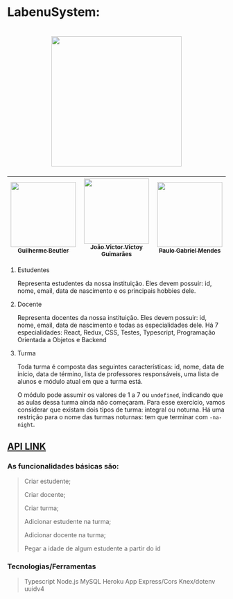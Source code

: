 # LabenuSystem:

<h1 align="center">
<img width=300 src="https://www.freepik.com/free-photos-vectors/school-clip-art">
</h1>


### <div align="center">  

| [<img src="https://media-exp1.licdn.com/dms/image/C4E03AQFD_Ae-x4CFpw/profile-displayphoto-shrink_800_800/0/1638877008705?e=1668643200&v=beta&t=PASj12tPvtZ3nc4UUISxRm1ul4iCUSJiT_O-JDdkRjc" width=150><br><sub> Guilherme Beutler </sub>](https://www.linkedin.com/in/guilherme-beutler/) | [<img src="https://media-exp1.licdn.com/dms/image/C4E03AQEccIU88S8cnA/profile-displayphoto-shrink_200_200/0/1653579205184?e=1668643200&v=beta&t=6-f285ZmwTGPO0hQxllN-1MtQ8nEwQH1D4ohHBwQv8c" width=150><br><sub> João Victor Victoy Guimarães </sub>](https://www.linkedin.com/in/joaovictoy/) | [<img src="https://media-exp1.licdn.com/dms/image/C4E03AQGr14m1l48rjQ/profile-displayphoto-shrink_200_200/0/1568823070836?e=1668643200&v=beta&t=a_w1jXr0I_NmucqR37x6zb_Q2cl36CtsyE2Ar6_BNGo" width=150><br><sub> Paulo Gabriel Mendes </sub>](https://www.linkedin.com/in/paulo-gabriel-a81650106/) | 
|---|---|---|

</div>


1. Estudentes 

    Representa estudentes da nossa instituição. Eles devem possuir: id, nome, email, data de nascimento e os principais hobbies dele. 

2. Docente

    Representa docentes da nossa instituição. Eles devem possuir: id, nome, email, data de nascimento e todas as especialidades dele. Há 7 especialidades: React, Redux, CSS, Testes, Typescript, Programação Orientada a Objetos e Backend

3. Turma

    Toda turma é composta das seguintes características: id, nome, data de início, data de término, lista de professores responsáveis, uma lista de alunos e módulo atual em que a turma está.

    O módulo pode assumir os valores de 1 a 7 ou `undefined`, indicando que as aulas dessa turma ainda não começaram. Para esse exercício, vamos considerar que existam dois tipos de turma: integral ou noturna. Há uma restrição para o nome das turmas noturnas: tem que terminar com `-na-night`.


## [API LINK](https://documenter.getpostman.com/view/21555368/2s7YYoBSKJ)

<h3>As funcionalidades básicas são: </h3>

>
> Criar estudente;
>
> Criar docente;
>
> Criar turma;
>
> Adicionar estudente na turma;
>
> Adicionar docente na turma;
>
> Pegar a idade de algum estudente a partir do id
>

<h3> Tecnologias/Ferramentas </h3>

>
> Typescript 
> Node.js
> MySQL
> Heroku App 
> Express/Cors
> Knex/dotenv
> uuidv4 
>